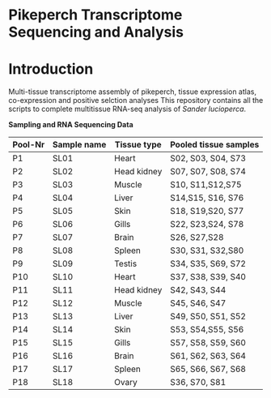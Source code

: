 # Pikeperch Transcriptome Sequencing and Analysis


# Introduction
Multi-tissue transcriptome assembly of pikeperch, tissue expression atlas, co-expression and positive selction analyses
This repository contains all the scripts to complete multitissue RNA-seq analysis of *Sander lucioperca*.

**Sampling and RNA Sequencing Data**

| Pool-Nr | Sample name | Tissue type | Pooled tissue samples |
|---------|-------------|-------------|-----------------------|
| P1      | SL01        | Heart       | S02, S03, S04, S73    |
| P2      | SL02        | Head kidney | S07, S07, S08, S74    |
| P3      | SL03        | Muscle      | S10, S11,S12,S75      |
| P4      | SL04        | Liver       | S14,S15, S16, S76     |
| P5      | SL05        | Skin        | S18, S19,S20, S77     |
| P6      | SL06        | Gills       | S22, S23,S24, S78     |
| P7      | SL07        | Brain       | S26, S27,S28          |
| P8      | SL08        | Spleen      | S30, S31, S32,S80     |
| P9      | SL09        | Testis      | S34, S35, S69, S72    |
| P10     | SL10        | Heart       | S37, S38, S39, S40    |
| P11     | SL11        | Head kidney | S42, S43, S44         |
| P12     | SL12        | Muscle      | S45, S46, S47       |
| P13     | SL13        | Liver       | S49, S50, S51, S52    |
| P14     | SL14        | Skin        | S53, S54,S55, S56     |
| P15     | SL15        | Gills       | S57, S58, S59, S60    |
| P16     | SL16        | Brain       | S61, S62, S63, S64    |
| P17     | SL17        | Spleen      | S65, S66, S67, S68    |
| P18     | SL18        | Ovary       | S36, S70, S81         |
